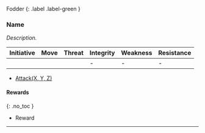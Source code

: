 Fodder
{: .label .label-green }
### Name
*Description.*

| Initiative | Move | Threat | Integrity | Weakness | Resistance |
| ---------- | ---- | ------ | --------- | -------- | ---------- |
|            |      |        | -         | -        | -          | 

* [Attack(X, Y, Z)](Game/Core/Character-Actions#Attack(X,%20TYPE,%20DAMAGE))

#### Rewards
{: .no_toc }
* Reward
---